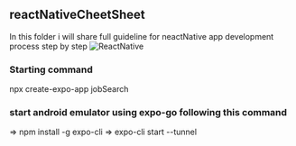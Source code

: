 ## reactNativeCheetSheet
In this folder i  will share full  guideline for neactNative app development process step by step
![ReactNative](https://reactnative.dev/img/tiny_logo.png)

### Starting command 
npx create-expo-app jobSearch

### start android emulator using  expo-go following this command 
=> npm install -g expo-cli
=> expo-cli start --tunnel
